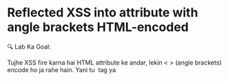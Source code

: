 # Reflected XSS into attribute with angle brackets HTML-encoded

🔍 Lab Ka Goal:

Tujhe XSS fire karna hai HTML attribute ke andar, lekin < > (angle brackets) encode ho ja rahe hain.
Yani tu <img> tag ya <script> directly nahi daal sakta.

### ✅ Kaise Samjhein?
Tu agar search kare **test123**

View source karo ya Burp mein response dekho — tu yeh dekh payega:

```<input value="test123">```

Yani tera input gaya input tag ke value attribute ke andar

Aur "quotes ke andar gaya hai ("test123")

Ab agar tu angle brackets (<, >) daalta hai to HTML encode ho jaata hai:

< → &lt;

> → &gt;

Toh HTML tag break karna kaam nahi karega

### ✅ Ab kya karna hai?

Tujhe quote break karna hai aur event handler inject karna hai.

Working payload:

```"onmouseover="alert(1)```

Jab tu yeh payload input mein daalega:

```<input value=""onmouseover="alert(1)">```

Toh browser jaise hi mouse uss element pe le jaayega → XSS fire ho jayega 🎯

### LAB SOLVED

